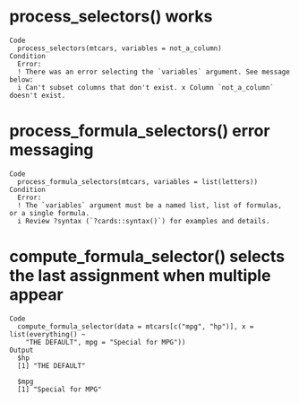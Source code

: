 # process_selectors() works

    Code
      process_selectors(mtcars, variables = not_a_column)
    Condition
      Error:
      ! There was an error selecting the `variables` argument. See message below:
      i Can't subset columns that don't exist. x Column `not_a_column` doesn't exist.

# process_formula_selectors() error messaging

    Code
      process_formula_selectors(mtcars, variables = list(letters))
    Condition
      Error:
      ! The `variables` argument must be a named list, list of formulas, or a single formula.
      i Review ?syntax (`?cards::syntax()`) for examples and details.

# compute_formula_selector() selects the last assignment when multiple appear

    Code
      compute_formula_selector(data = mtcars[c("mpg", "hp")], x = list(everything() ~
        "THE DEFAULT", mpg = "Special for MPG"))
    Output
      $hp
      [1] "THE DEFAULT"
      
      $mpg
      [1] "Special for MPG"
      

